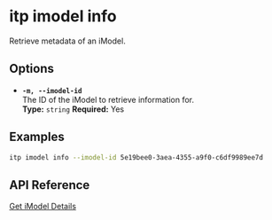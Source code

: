 # itp imodel info

Retrieve metadata of an iModel.

## Options

- **`-m, --imodel-id`**  
  The ID of the iModel to retrieve information for.  
  **Type:** `string` **Required:** Yes

## Examples

```bash
itp imodel info --imodel-id 5e19bee0-3aea-4355-a9f0-c6df9989ee7d
```

## API Reference

[Get iModel Details](https://developer.bentley.com/apis/imodels-v2/operations/get-imodel-details/)
